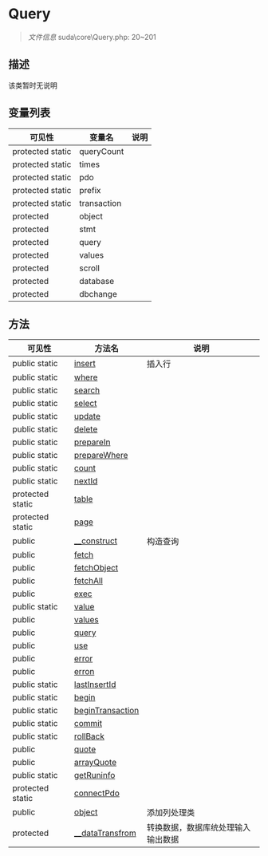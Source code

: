 #  Query 

> *文件信息* suda\core\Query.php: 20~201



## 描述

该类暂时无说明





## 变量列表
| 可见性 |  变量名   | 说明 |
|--------|----|------|
| protected static  | queryCount | | 
| protected static  | times | | 
| protected static  | pdo | | 
| protected static  | prefix | | 
| protected static  | transaction | | 
| protected   | object | | 
| protected   | stmt | | 
| protected   | query | | 
| protected   | values | | 
| protected   | scroll | | 
| protected   | database | | 
| protected   | dbchange | | 



## 方法


| 可见性 | 方法名 | 说明 |
|--------|-------|------|
| public static|[insert](Query/insert.md) | 插入行 |
| public static|[where](Query/where.md) |  |
| public static|[search](Query/search.md) |  |
| public static|[select](Query/select.md) |  |
| public static|[update](Query/update.md) |  |
| public static|[delete](Query/delete.md) |  |
| public static|[prepareIn](Query/prepareIn.md) |  |
| public static|[prepareWhere](Query/prepareWhere.md) |  |
| public static|[count](Query/count.md) |  |
| public static|[nextId](Query/nextId.md) |  |
| protected static|[table](Query/table.md) |  |
| protected static|[page](Query/page.md) |  |
| public |[__construct](Query/__construct.md) | 构造查询 |
| public |[fetch](Query/fetch.md) |  |
| public |[fetchObject](Query/fetchObject.md) |  |
| public |[fetchAll](Query/fetchAll.md) |  |
| public |[exec](Query/exec.md) |  |
| public static|[value](Query/value.md) |  |
| public |[values](Query/values.md) |  |
| public |[query](Query/query.md) |  |
| public |[use](Query/use.md) |  |
| public |[error](Query/error.md) |  |
| public |[erron](Query/erron.md) |  |
| public static|[lastInsertId](Query/lastInsertId.md) |  |
| public static|[begin](Query/begin.md) |  |
| public static|[beginTransaction](Query/beginTransaction.md) |  |
| public static|[commit](Query/commit.md) |  |
| public static|[rollBack](Query/rollBack.md) |  |
| public |[quote](Query/quote.md) |  |
| public |[arrayQuote](Query/arrayQuote.md) |  |
| public static|[getRuninfo](Query/getRuninfo.md) |  |
| protected static|[connectPdo](Query/connectPdo.md) |  |
| public |[object](Query/object.md) | 添加列处理类 |
| protected |[__dataTransfrom](Query/__dataTransfrom.md) | 转换数据，数据库统处理输入输出数据 |
